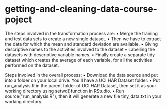 # getting-and-cleaning-data-course-poject
The steps involved in the transformation process are:
•	Merge the training and test data sets to create a new single dataset.
•	Then we have to extract the data for which the mean and standard deviation are available.
•	Giving descriptive names to the activities involved to the dataset
•	Labelling the datasets with descriptive variable names.
•	Finally create a separate tidy dataset which creates the average of each variable, for all the activities performed on the dataset.

Steps involved in the overall process:
•	Download the data source and put into a folder on your local drive. You'll have a UCI HAR Dataset folder.
•	Put run_analysis.R in the parent folder of UCI HAR Dataset, then set it as your working directory using setwd()function in RStudio.
•	Run source("run_analysis.R"), then it will generate a new file tiny_data.txt in your working directory.
